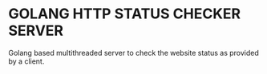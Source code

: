 # GOLANG HTTP STATUS CHECKER SERVER
Golang based multithreaded server to check the website status as provided by a client.
